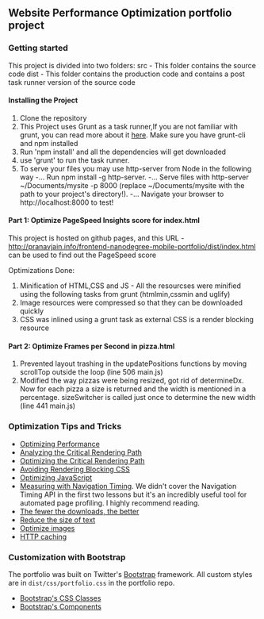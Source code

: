 ## Website Performance Optimization portfolio project


### Getting started

This project is divided into two folders:
src - This folder contains the source code
dist - This folder contains the production code and contains a post task runner version of the source code


#### Installing the Project
1. Clone the repository
2. This Project uses Grunt as a task runner,If you are not familiar with grunt, you can read more about it [here](https://gruntjs.com/getting-started). Make sure you have grunt-cli and npm installed
3. Run 'npm install' and all the dependencies will get downloaded
4. use 'grunt' to run the task runner.
5. To serve your files you may use http-server from Node in the following way
  -... Run npm install -g http-server.
  -... Serve files with http-server ~/Documents/mysite -p 8000 (replace ~/Documents/mysite with the path to your project's directory!).
  -... Navigate your browser to http://localhost:8000 to test!




#### Part 1: Optimize PageSpeed Insights score for index.html

This project is hosted on github pages, and this URL - http://pranavjain.info/frontend-nanodegree-mobile-portfolio/dist/index.html
can be used to find out the PageSpeed score

Optimizations Done:

1. Minification of HTML,CSS and JS - All the resourcses were minified using the following tasks from grunt (htmlmin,cssmin and uglify)
2. Image resources were compressed so that they can be downloaded quickly
3. CSS was inlined using a grunt task as external CSS is a render blocking resource



#### Part 2: Optimize Frames per Second in pizza.html

1. Prevented layout trashing in the updatePositions functions by moving scrollTop outside the loop (line 506 main.js)
2. Modified the way pizzas were being resized, got rid of determineDx. Now for each pizza a size is returned and the width is mentioned in a percentage. sizeSwitcher is called just once to determine the new width (line 441 main.js) 

### Optimization Tips and Tricks
* [Optimizing Performance](https://developers.google.com/web/fundamentals/performance/ "web performance")
* [Analyzing the Critical Rendering Path](https://developers.google.com/web/fundamentals/performance/critical-rendering-path/analyzing-crp.html "analyzing crp")
* [Optimizing the Critical Rendering Path](https://developers.google.com/web/fundamentals/performance/critical-rendering-path/optimizing-critical-rendering-path.html "optimize the crp!")
* [Avoiding Rendering Blocking CSS](https://developers.google.com/web/fundamentals/performance/critical-rendering-path/render-blocking-css.html "render blocking css")
* [Optimizing JavaScript](https://developers.google.com/web/fundamentals/performance/critical-rendering-path/adding-interactivity-with-javascript.html "javascript")
* [Measuring with Navigation Timing](https://developers.google.com/web/fundamentals/performance/critical-rendering-path/measure-crp.html "nav timing api"). We didn't cover the Navigation Timing API in the first two lessons but it's an incredibly useful tool for automated page profiling. I highly recommend reading.
* <a href="https://developers.google.com/web/fundamentals/performance/optimizing-content-efficiency/eliminate-downloads.html">The fewer the downloads, the better</a>
* <a href="https://developers.google.com/web/fundamentals/performance/optimizing-content-efficiency/optimize-encoding-and-transfer.html">Reduce the size of text</a>
* <a href="https://developers.google.com/web/fundamentals/performance/optimizing-content-efficiency/image-optimization.html">Optimize images</a>
* <a href="https://developers.google.com/web/fundamentals/performance/optimizing-content-efficiency/http-caching.html">HTTP caching</a>

### Customization with Bootstrap
The portfolio was built on Twitter's <a href="http://getbootstrap.com/">Bootstrap</a> framework. All custom styles are in `dist/css/portfolio.css` in the portfolio repo.

* <a href="http://getbootstrap.com/css/">Bootstrap's CSS Classes</a>
* <a href="http://getbootstrap.com/components/">Bootstrap's Components</a>

